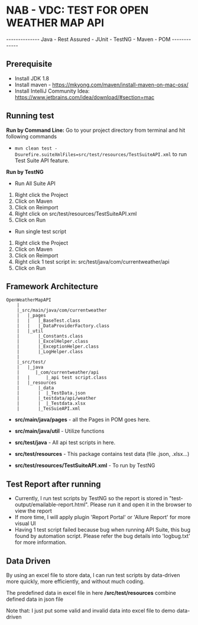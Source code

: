 NAB - VDC: TEST FOR OPEN WEATHER MAP API
==============
-------------- Java - Rest Assured - JUnit - TestNG - Maven - POM -------------

Prerequisite
--------------
- Install JDK 1.8
- Install maven - https://mkyong.com/maven/install-maven-on-mac-osx/
- Install IntelliJ Community Idea: https://www.jetbrains.com/idea/download/#section=mac


Running test
--------------

**Run by Command Line:**
Go to your project directory from terminal and hit following commands
* `mvn clean test -Dsurefire.suiteXmlFiles=src/test/resources/TestSuiteAPI.xml` to run Test Suite API feature.

**Run by TestNG**
+ Run All Suite API 
1. Right click the Project
2. Click on Maven
3. Click on Reimport
4. Right click on src/test/resources/TestSuiteAPI.xml
5. Click on Run 

+ Run single test script 
1. Right click the Project
2. Click on Maven
3. Click on Reimport
4. Right click 1 test script in: src/test/java/com/currentweather/api
5. Click on Run 

Framework Architecture
--------------
	OpenWeatherMapAPI
		|
		|_src/main/java/com/currentweather
		|	|_pages
		|	|   |_BaseTest.class
		|	|   |_DataProviderFactory.class	
		|	|_util
		|       |_Constants.class
		|       |_ExcelHelper.class
		|       |_ExceptionHelper.class
		|       |_LogHelper.class		
		|       
		|_src/test/
		|   |_java
		|      |_com/currentweather/api
    	|	|      |_api test script.class
		|	|_resources
    	|		|_data
    	|		|  |_TestData.json  
    	|		|_testdata/api/weather
    	|		|  |_Testdata.xlsx
    	|       |_TesSuieAPI.xml

* **src/main/java/pages** - all the Pages in POM goes here.

* **src/main/java/util** - Utilize functions

* **src/test/java** - All api test scripts in here.

* **src/test/resources** - This package contains test data (file .json, .xlsx...)

* **src/test/resources/TestSuiteAPI.xml** - To run by TestNG

Test Report after running
--------------

+ Currently, I run test scripts by TestNG so the report is stored in "test-output/emailable-report.html". Please run it and open it in the browser to view the report  
+ If more time, I will apply plugin 'Report Portal' or 'Allure Report' for more visual UI
+ Having 1 test script failed because bug when running API Suite, this bug found by automation script. Please refer the bug details into 'logbug.txt' for more information.

Data Driven 
-----------------
By using an excel file to store data, I can run test scripts by data-driven more quickly, more efficiently, and without much coding.

The predefined data in excel file in here **/src/test/resources** combine defined data in json file

Note that: I just put some valid and invalid data into excel file to demo data-driven 



